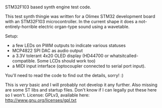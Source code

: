 STM32F103 based synth engine test code.

This test synth thingie was written for a Olimex STM32 development board with an STM32F103 microcontroller. In the current shape it does a not-entirely-horrible electric organ-type sound using a wavetable. 

Setup:
- a few LEDs on PWM outputs to indicate various statuses
- MCP4822 SPI DAC as audio output
- a 3.3V tolerant 4x20 OLED display (HD44700 or whatsitcalled-compatible. Some LCDs should work too)
- a MIDI input interface (optocoupler connected to serial port input).

You'll need to read the code to find out the details, sorry! :)
 
This is _very_ basic and I will probably not develop it any further. 
Also missing are some ST libs and startup files. Don't know if I can legally put these here so I won't. 
License: GPLv3, available here: http://www.gnu.org/licenses/gpl.txt

